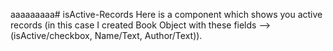 aaaaaaaaa# isActive-Records
Here is a component which shows you active records (in this case I created Book Object with these fields --> (isActive/checkbox, Name/Text, Author/Text)).
